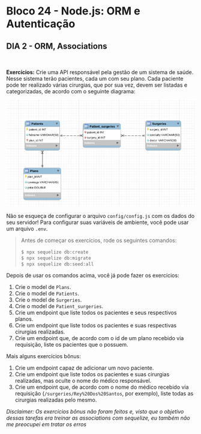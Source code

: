 # **Bloco 24 -** Node.js: ORM e Autenticação

## DIA 2 - ORM, Associations

&nbsp;

**Exercícios:** Crie uma API responsável pela gestão de um sistema de saúde. Nesse sistema terão pacientes, cada um com seu plano. Cada paciente pode ter realizado várias cirurgias, que por sua vez, devem ser listadas e categorizadas, de acordo com o seguinte diagrama:

![Diagrama](images/diagrama3.png)

Não se esqueça de configurar o arquivo `config/config.js` com os dados do seu servidor! Para configurar suas variáveis de ambiente, você pode usar um arquivo `.env`.

> Antes de começar os exercícios, rode os seguintes comandos:
>
>  ```
>  $ npx sequelize db:create
>  $ npx sequelize db:migrate
>  $ npx sequelize db:seed:all
> ```

Depois de usar os comandos acima, você já pode fazer os exercícios:

  1) Crie o model de `Plans`.
  2) Crie o model de `Patients`.
  3) Crie o model de `Surgeries`.
  4) Crie o model de `Patient_surgeries`.
  5) Crie um endpoint que liste todos os pacientes e seus respectivos planos.
  6) Crie um endpoint que liste todos os pacientes e suas respectivas cirurgias realizadas.
  7) Crie um endpoint que, de acordo com o id de um plano recebido via requisição, liste os pacientes que o possuem.

Mais alguns exercícios bônus:

  1) Crie um endpoint capaz de adicionar um novo paciente.
  2) Crie um endpoint que liste todos os pacientes e suas cirurgias realizadas, mas oculte o nome do médico responsável.
  3) Crie um endpoint que, de acordo com o nome do médico recebido via requisição (`/surgeries/Rey%20Dos%20Santos`, por exemplo), liste todas as cirurgias realizadas pelo mesmo.

*Disclaimer: Os exercícios bônus não foram feitos e, visto que o objetivo dessas tarefas era treinar as associations com sequelize, eu também não me preocupei em tratar os erros*